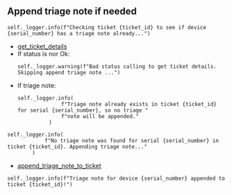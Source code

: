 ## Append triage note if needed
```
self._logger.info(f"Checking ticket {ticket_id} to see if device {serial_number} has a triage note already...")
```
* [get_ticket_details](../repositories/bruin_repository/get_ticket_details.md)
* If status is nor Ok:
  ```
  self._logger.warning(f"Bad status calling to get ticket details. Skipping append triage note ...")
  ```
* If triage note:
  ```
  self._logger.info(
                f"Triage note already exists in ticket {ticket_id} for serial {serial_number}, so no triage "
                f"note will be appended."
            )
  ```
```
self._logger.info(
            f"No triage note was found for serial {serial_number} in ticket {ticket_id}. Appending triage note..."
        )
```
* [append_triage_note_to_ticket](../repositories/bruin_repository/append_triage_note.md)
```
self._logger.info(f"Triage note for device {serial_number} appended to ticket {ticket_id}!")
```